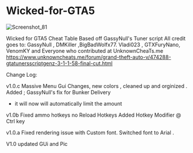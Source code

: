 # Wicked-for-GTA5
![Screenshot_81](https://user-images.githubusercontent.com/62859332/147916800-a3ab3112-8157-461c-8fcc-439ae527a1f3.png)

Wicked for GTA5
Cheat Table Based off GassyNull's Tuner script
All credit goes to:
 GassyNull , DMKiller ,BigBadWolfx77.
 Vladi023 , GTXFuryNano,  VenomKY
and Everyone who contributed at UnknownCheaTs.me
https://www.unknowncheats.me/forum/grand-theft-auto-v/474288-gtatunersscriptgenz-3-1-1-58-final-cut.html



Change Log:



v1.0.c
Massive Menu Gui Changes, new colors , cleaned up and orginized .
Added ;
GassyNull's fix for Bunker Delivery
* it will now will automatically limit the amount





v1.0b
Fixed 
ammo hotkeys
no Reload Hotkeys
Added Hotkey Modifier @ Ctrl key





v1.0.a
Fixed rendering issue with Custom font. Switched font to Arial .


V1.0 updated GUi and Pic   

